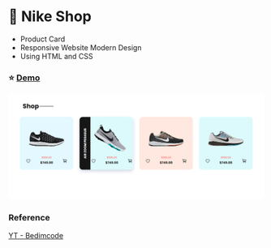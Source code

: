 # :mount_fuji: Nike Shop

- Product Card
- Responsive Website Modern Design
- Using HTML and CSS

### :star: [Demo](https://fakestandard.github.io/ui-product-card-nike-shop/)

![COVER](./preview.png)

### Reference
[YT - Bedimcode](https://www.youtube.com/watch?v=iVHvPSe2mpE&list=PL07efmqYWHZ9NmT3xyUFp7J7DptS8TcJr&index=4)

